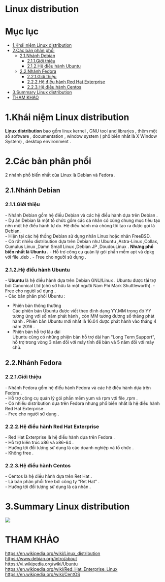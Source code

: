 # Linux distribution

# Mục lục 
- [1.Khái niệm Linux distribution](#1)  
- [2.Các bản phân phổi](#2)  
  - [2.1.Nhánh Debian](#2.1)  
    - [2.1.1.Giới thiệu](#2.1.1)
    - [2.1.2.Hệ điều hành Ubuntu](#2.1.2)
  - [2.2.Nhánh Fedora](#2.2)
    - [2.2.1.Giới thiệu](#2.2.1)  
    - [2.2.2.Hệ điều hành Red Hat Exterprise](#2.2.2)
    - [2.2.3.Hệ điều hành Centos](2.2.3)
- [3.Summary Linux distribution](#3)
- [THAM KHẢO](#thamkhao)
<a name='1'></a>
# 1.Khái niệm Linux distribution
**Linux distribution** bao gồm linux kernel , GNU tool and libraries ,
thêm một số software , documentation , window system ( phổ biến nhất là 
X Window System) , desktop environment .

<a name='2'></a>
# 2.Các bản phân phổi
2 nhánh phổ biến nhất của Linux là Debian và Fedora .

<a name='2.1'></a>
## 2.1.Nhánh Debian

<a name='2.1.1'></a>
### 2.1.1.Giới thiệu

\- Nhánh Debian gồm hệ điều Debian và các hệ điều hành dựa trên Debian .  
\- Dự án Debian là một tổ chức gồm các cá nhân có cùng chung mục tiêu tạo nên một hệ điều hành tự do. 
Hệ điều hành mà chúng tôi tạo ra được gọi là Debian.  
\- Hiện tại các hệ thống Debian sử dụng nhân Linux hoặc nhân FreeBSD.  
\- Có rất nhiều distribution dựa trên Debian như Ubuntu ,Astra-Linux ,Collax,
Cumulus Linux ,Damn Small Linux ,Debian JP ,DoudouLinux .
**Nhưng phổ biến nhất là Ubuntu .**
\- Hỗ trợ công cụ quản lý gói phần mềm apt và dpkg với file .deb .
\- Free cho người sử dụng .  

<a name='2.1.2'></a>
### 2.1.2.Hệ điều hành Ubuntu

\- **Ubuntu** là hệ điều hành dựa trên Debian GNU/Linux .
Ubuntu được tài trợ bởi Canonical Ltd (chủ sở hữu là một người Nam Phi Mark Shuttleworth). 
\- Free cho người sử dụng .  
\- Các bản phân phôi Ubuntu :  
- Phiên bản thông thường   
Các phiên bản Ubuntu được viết theo định dạng 
YY.MM trong đó YY tương ứng với số năm phát hành , còn MM tương đương số 
tháng phát hành . Phiên bản Ubuntu mới nhất là 16.04 được phát hành vào tháng 
4 năm 2016 .  
- Phiên bản hỗ trợ lâu dài  
Ubuntu cũng có những phiên bản hỗ trợ dài hạn "Long Term Support", 
hỗ trợ trong vòng 3 năm đối với máy tính để bàn và 5 năm đối với máy chủ.

<a name='2.2'></a>
## 2.2.Nhánh Fedora

<a name='2.2.1'></a>
### 2.2.1.Giới thiệu
\- Nhánh Fedora gồm hệ điều hành Fedora và các hệ điều hành dựa trên Fedora .  
\- Hỗ trợ công cụ quản lý gói phần mềm yum và rpm với file .rpm .  
\- Có nhiều distribution dựa trên Fedora nhưng phổ biến nhất là hệ điều 
hành Red Hat Exterprise .  
\- Free cho người sử dụng .   

<a name='2.2.2'></a>
### 2.2.2.Hệ điều hành Red Hat Exterprise 
\- Red Hat Exterprise là hệ điều hành dựa trên Fedora .  
\- Hỗ trợ kiến trúc x86 và x86-64 .  
\- Hướng tới đối tượng sử dụng là các doanh nghiệp và tổ chức .  
\- Không free .

<a name='2.2.3'></a>
### 2.2.3.Hệ điều hành Centos 
\- Centos là hệ điều hành dựa trên Ret Hat .  
\- Là bản phân phổi free bởi công ty "Ret Hat" .  
\- Hướng tới đối tượng sử dụng là cá nhân .  

<a name='3'></a>
# 3.Summary Linux distribution  
<img src="http://photos1.blogger.com/
blogger/3370/2500/1600/GNULinuxupdatedw4.0.jpg" >



<a name='thamkhao'></a>
# THAM KHẢO

https://en.wikipedia.org/wiki/Linux_distribution  
https://www.debian.org/intro/about  
https://vi.wikipedia.org/wiki/Ubuntu  
https://en.wikipedia.org/wiki/Red_Hat_Enterprise_Linux  
https://en.wikipedia.org/wiki/CentOS   


